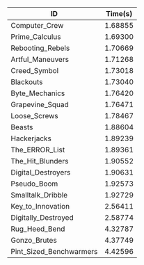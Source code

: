 |ID|Time(s)|
|-|-|
|Computer_Crew|1.68855|
|Prime_Calculus|1.69300|
|Rebooting_Rebels|1.70669|
|Artful_Maneuvers|1.71268|
|Creed_Symbol|1.73018|
|Blackouts|1.73040|
|Byte_Mechanics|1.76420|
|Grapevine_Squad|1.76471|
|Loose_Screws|1.78467|
|Beasts|1.88604|
|Hackerjacks|1.89239|
|The_ERROR_List|1.89361|
|The_Hit_Blunders|1.90552|
|Digital_Destroyers|1.90631|
|Pseudo_Boom|1.92573|
|Smalltalk_Dribble|1.92729|
|Key_to_Innovation|2.56411|
|Digitally_Destroyed|2.58774|
|Rug_Heed_Bend|4.32787|
|Gonzo_Brutes|4.37749|
|Pint_Sized_Benchwarmers|4.42596|
